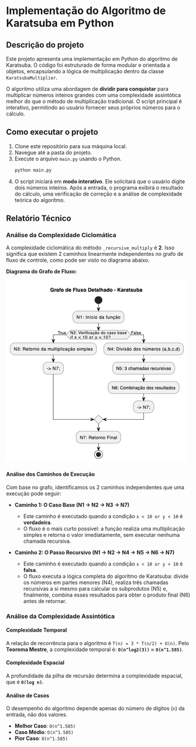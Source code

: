 # Implementação do Algoritmo de Karatsuba em Python

## Descrição do projeto

Este projeto apresenta uma implementação em Python do algoritmo de Karatsuba. O código foi estruturado de forma modular e orientada a objetos, encapsulando a lógica de multiplicação dentro da classe `KaratsubaMultiplier`.

O algoritmo utiliza uma abordagem de **dividir para conquistar** para multiplicar números inteiros grandes com uma complexidade assintótica melhor do que o método de multiplicação tradicional. O script principal é interativo, permitindo ao usuário fornecer seus próprios números para o cálculo.

## Como executar o projeto

1.  Clone este repositório para sua máquina local.
2.  Navegue até a pasta do projeto.
3.  Execute o arquivo `main.py` usando o Python.
    ```bash
    python main.py
    ```
4.  O script iniciará em **modo interativo**. Ele solicitará que o usuário digite dois números inteiros. Após a entrada, o programa exibirá o resultado do cálculo, uma verificação de correção e a análise de complexidade teórica do algoritmo.

## Relatório Técnico

### Análise da Complexidade Ciclomática

A complexidade ciclomática do método `_recursive_multiply` é **2**. Isso significa que existem 2 caminhos linearmente independentes no grafo de fluxo de controle, como pode ser visto no diagrama abaixo.

**Diagrama do Grafo de Fluxo:**

![Diagrama do Grafo de Fluxo](https://github.com/kaiohs333/trabalho-individual-1-FPAA/blob/main/artefatos/trabalho-individual-1-FPAA-diagramaDeFluxo.png)

#### Análise dos Caminhos de Execução

Com base no grafo, identificamos os 2 caminhos independentes que uma execução pode seguir:

*   **Caminho 1: O Caso Base (N1 → N2 → N3 → N7)**
    *   Este caminho é executado quando a condição `x < 10 or y < 10` é **verdadeira**.
    *   O fluxo é o mais curto possível: a função realiza uma multiplicação simples e retorna o valor imediatamente, sem executar nenhuma chamada recursiva.

*   **Caminho 2: O Passo Recursivo (N1 → N2 → N4 → N5 → N6 → N7)**
    *   Este caminho é executado quando a condição `x < 10 or y < 10` é **falsa**.
    *   O fluxo executa a lógica completa do algoritmo de Karatsuba: divide os números em partes menores (N4), realiza três chamadas recursivas a si mesmo para calcular os subprodutos (N5) e, finalmente, combina esses resultados para obter o produto final (N6) antes de retornar.

### Análise da Complexidade Assintótica

#### Complexidade Temporal

A relação de recorrência para o algoritmo é `T(n) = 3 * T(n/2) + O(n)`. Pelo **Teorema Mestre**, a complexidade temporal é:
**`O(n^log2(3))`** ≈ **`O(n^1.585)`**.

#### Complexidade Espacial

A profundidade da pilha de recursão determina a complexidade espacial, que é **`O(log n)`**.

#### Análise de Casos

O desempenho do algoritmo depende apenas do número de dígitos (`n`) da entrada, não dos valores.

*   **Melhor Caso**: `O(n^1.585)`
*   **Caso Médio**: `O(n^1.585)`
*   **Pior Caso**: `O(n^1.585)`